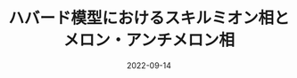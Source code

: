 ---
title: ハバード模型におけるスキルミオン相とメロン・アンチメロン相

event: 日本物理学会2022年秋季大会
event_url: 

location: 東京工業大学



# Talk start and end times.
#   End time can optionally be hidden by prefixing the line with `#`.
date: '2022-09-14'
all_day: false


authors: [小林海翔、　速水賢]
tags: [Recent, Oral, Domestic]

# Is this a featured talk? (true/false)
featured: false

---